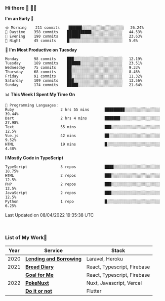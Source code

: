 ### Hi there 👋 🧑‍💻



<!--START_SECTION:waka-->
**I'm an Early 🐤** 

```text
🌞 Morning    211 commits    ██████░░░░░░░░░░░░░░░░░░░   26.24% 
🌆 Daytime    358 commits    ███████████░░░░░░░░░░░░░░   44.53% 
🌃 Evening    190 commits    ██████░░░░░░░░░░░░░░░░░░░   23.63% 
🌙 Night      45 commits     █░░░░░░░░░░░░░░░░░░░░░░░░   5.6%

```
📅 **I'm Most Productive on Tuesday** 

```text
Monday       98 commits     ███░░░░░░░░░░░░░░░░░░░░░░   12.19% 
Tuesday      189 commits    ██████░░░░░░░░░░░░░░░░░░░   23.51% 
Wednesday    75 commits     ██░░░░░░░░░░░░░░░░░░░░░░░   9.33% 
Thursday     68 commits     ██░░░░░░░░░░░░░░░░░░░░░░░   8.46% 
Friday       91 commits     ██░░░░░░░░░░░░░░░░░░░░░░░   11.32% 
Saturday     109 commits    ███░░░░░░░░░░░░░░░░░░░░░░   13.56% 
Sunday       174 commits    █████░░░░░░░░░░░░░░░░░░░░   21.64%

```


📊 **This Week I Spent My Time On** 

```text
💬 Programming Languages: 
Ruby                     2 hrs 55 mins       █████████░░░░░░░░░░░░░░░░   39.44% 
Dart                     2 hrs 4 mins        ███████░░░░░░░░░░░░░░░░░░   27.98% 
Text                     55 mins             ███░░░░░░░░░░░░░░░░░░░░░░   12.5% 
Vue.js                   42 mins             ██░░░░░░░░░░░░░░░░░░░░░░░   9.52% 
HTML                     19 mins             █░░░░░░░░░░░░░░░░░░░░░░░░   4.48%

```

**I Mostly Code in TypeScript** 

```text
TypeScript               3 repos             ████░░░░░░░░░░░░░░░░░░░░░   18.75% 
HTML                     2 repos             ███░░░░░░░░░░░░░░░░░░░░░░   12.5% 
PHP                      2 repos             ███░░░░░░░░░░░░░░░░░░░░░░   12.5% 
JavaScript               2 repos             ███░░░░░░░░░░░░░░░░░░░░░░   12.5% 
Python                   1 repo              █░░░░░░░░░░░░░░░░░░░░░░░░   6.25%

```



 Last Updated on 08/04/2022 19:35:38 UTC
<!--END_SECTION:waka-->


<br />

### List of My Work🚀

| Year | Service | Stack |
|--|--|--|
| 2020 | [**Lending and Borrowing**](https://lending-and-borrowing.herokuapp.com/) | Laravel, Heroku |
| 2021 | [**Bread Diary**](https://bread-diary-web.web.app/) | React, Typescript, Firebase |
|  | [**Goal for Me**](https://goal-for-me.web.app/) | React, Typescript, Firebase |
| 2022 | [**PokeNuxt**](https://pokenuxt.vercel.app/) | Nuxt, Javascript, Vercel |
|  | [**Do it or not**](https://apps.apple.com/jp/app/do-it-or-not/id1613818865) | Flutter |
